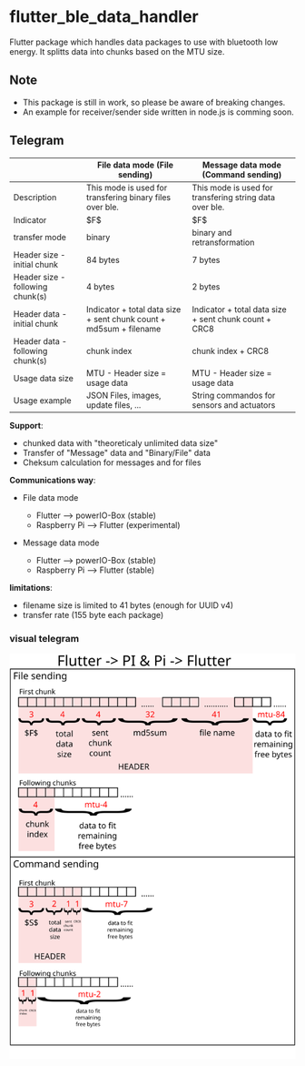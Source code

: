 # flutter_ble_data_handler

Flutter package which handles data packages to use with bluetooth low energy.
It splitts data into chunks based on the MTU size. 


## Note

- This package is still in work, so please be aware of breaking changes. 
- An example for receiver/sender side written in node.js is comming soon.


## Telegram

|                                  | File data mode (File sending)                                      | Message data mode (Command sending)                     |
|----------------------------------|--------------------------------------------------------------------|---------------------------------------------------------|
| Description                      | This mode is used for transfering binary files over ble.           | This mode is used for transfering string data over ble. |
| Indicator                        | \$F\$                                                              | \$F\$                                                   |
| transfer mode                    | binary                                                             | binary and retransformation                             |
| Header size - initial chunk      | 84 bytes                                                           | 7 bytes                                                 |
| Header size - following chunk(s) | 4 bytes                                                            | 2 bytes                                                 |
| Header data - initial chunk      | Indicator + total data size + sent chunk count + md5sum + filename | Indicator + total data size + sent chunk count + CRC8   |
| Header data - following chunk(s) | chunk index                                                        | chunk index + CRC8                                      |
| Usage data size                  | MTU - Header size = usage data                                     | MTU - Header size = usage data                          |
| Usage example                    | JSON Files, images, update files, ...                              | String commandos for sensors and actuators              |


**Support**:
- chunked data with "theoreticaly unlimited data size"
- Transfer of "Message" data and "Binary/File" data
- Cheksum calculation for messages and for files

**Communications way**:
* File data mode
  - Flutter --> powerIO-Box (stable)
  - Raspberry Pi --> Flutter (experimental)
  
* Message data mode
  - Flutter --> powerIO-Box (stable)
  - Raspberry Pi --> Flutter (stable)
  
**limitations**:
- filename size is limited to 41 bytes (enough for UUID v4)
- transfer rate (155 byte each package)

### visual telegram 

![Telegram view](doc/transmission_protocol.svg/)
